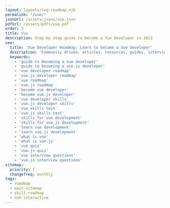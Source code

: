 ```yaml
---
layout: layouts/svg-roadmap.njk
permalink: "/vue/"
jsonUrl: /assets/jsons/vue.json
pdfUrl: /assets/pdfs/vue.pdf
order: 3
title: Vue
description: Step by step guide to become a Vue Developer in 2022
seo:
  title: 'Vue Developer Roadmap: Learn to become a Vue developer'
  description: 'Community driven, articles, resources, guides, interview questions, quizzes for vue development. Learn to become a modern Vue developer by following the steps, skills, resources and guides listed in this roadmap.'
  keywords:
    - 'guide to becoming a vue developer'
    - 'guide to becoming a vue.js developer'
    - 'vue developer roadmap'
    - 'vue.js developer roadmap'
    - 'vue roadmap'
    - 'vue.js roadmap'
    - 'become vue developer'
    - 'become vue.js developer'
    - 'vue developer skills'
    - 'vue.js developer skills'
    - 'vue skills test'
    - 'vue.js skills test'
    - 'skills for vue development'
    - 'skills for vue.js development'
    - 'learn vue development'
    - 'learn vue.js development'
    - 'what is vue'
    - 'what is vue.js'
    - 'vue quiz'
    - 'vue.js quiz'
    - 'vue interview questions'
    - 'vue.js interview questions'
sitemap:
  priority: 1
  changefreq: monthly
tags:
  - roadmap
  - main-sitemap
  - skill-roadmap
  - non-interactive
---
```

